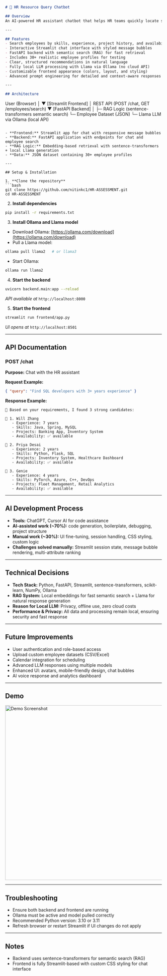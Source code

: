 ```markdown
# 🤖 HR Resource Query Chatbot

## Overview
An AI-powered HR assistant chatbot that helps HR teams quickly locate suitable employees. The system understands natural language queries about skills, experience, and project history, performs semantic search using a local RAG (Retrieval-Augmentation-Generation) engine, and delivers recommendations in a clean chat interface. All AI processing is handled locally using Llama via Ollama, ensuring privacy and offline usage.

---

## Features
- Search employees by skills, experience, project history, and availability  
- Interactive Streamlit chat interface with styled message bubbles  
- FastAPI backend with semantic search (RAG) for fast retrieval  
- Includes 30+ realistic employee profiles for testing  
- Clear, structured recommendations in natural language  
- Fully local LLM processing with Llama via Ollama (no cloud API)  
- Customizable frontend appearance (colors, layout, and styling)  
- Advanced prompt engineering for detailed and context-aware responses  

---

## Architecture
```

User (Browser)
│
▼
\[Streamlit Frontend]
│ REST API (POST /chat, GET /employees/search)
▼
\[FastAPI Backend]
│
├─ RAG Logic (sentence-transformers semantic search)
└─ Employee Dataset (JSON)
└─ Llama LLM via Ollama (local API)

````

- **Frontend:** Streamlit app for chat with responsive message bubbles  
- **Backend:** FastAPI application with endpoints for chat and employee search  
- **RAG Logic:** Embedding-based retrieval with sentence-transformers + local Llama generation  
- **Data:** JSON dataset containing 30+ employee profiles  

---

## Setup & Installation

1. **Clone the repository**
```bash
git clone https://github.com/nitinkc1/HR-ASSESSMENT.git
cd HR-ASSESSMENT
````

2. **Install dependencies**

```bash
pip install -r requirements.txt
```

3. **Install Ollama and Llama model**

* Download Ollama: [https://ollama.com/download](https://ollama.com/download)
* Pull a Llama model:

```bash
ollama pull llama2   # or llama3
```

* Start Ollama:

```bash
ollama run llama2
```

4. **Start the backend**

```bash
uvicorn backend.main:app --reload
```

*API available at* `http://localhost:8000`

5. **Start the frontend**

```bash
streamlit run frontend/app.py
```

*UI opens at* `http://localhost:8501`

---

## API Documentation

### POST /chat

**Purpose:** Chat with the HR assistant

**Request Example:**

```json
{ "query": "Find SQL developers with 3+ years experience" }
```

**Response Example:**

```
🤖 Based on your requirements, I found 3 strong candidates:

💼 1. Will Zhang
   - Experience: 7 years
   - Skills: Java, Spring, MySQL
   - Projects: Banking App, Inventory System
   - Availability: ✅ available

💼 2. Priya Desai
   - Experience: 2 years
   - Skills: Python, Flask, SQL
   - Projects: Inventory System, Healthcare Dashboard
   - Availability: ✅ available

💼 3. Genie
   - Experience: 4 years
   - Skills: PyTorch, Azure, C++, DevOps
   - Projects: Fleet Management, Retail Analytics
   - Availability: ✅ available
```

---

## AI Development Process

* **Tools:** ChatGPT, Cursor AI for code assistance
* **AI-assisted work (\~70%):** code generation, boilerplate, debugging, project structure
* **Manual work (\~30%):** UI fine-tuning, session handling, CSS styling, custom logic
* **Challenges solved manually:** Streamlit session state, message bubble rendering, multi-attribute ranking

---

## Technical Decisions

* **Tech Stack:** Python, FastAPI, Streamlit, sentence-transformers, scikit-learn, NumPy, Ollama
* **RAG System:** Local embeddings for fast semantic search + Llama for natural response generation
* **Reason for Local LLM:** Privacy, offline use, zero cloud costs
* **Performance & Privacy:** All data and processing remain local, ensuring security and fast response

---

## Future Improvements

* User authentication and role-based access
* Upload custom employee datasets (CSV/Excel)
* Calendar integration for scheduling
* Advanced LLM responses using multiple models
* Enhanced UI: avatars, mobile-friendly design, chat bubbles
* AI voice response and analytics dashboard

---

## Demo

<img width="1277" height="560" alt="Demo Screenshot" src="https://github.com/user-attachments/assets/bb3f6390-03e6-49d2-be68-1a8dff6d8ec6" />

---

## Troubleshooting

* Ensure both backend and frontend are running
* Ollama must be active and model pulled correctly
* Recommended Python version: 3.10 or 3.11
* Refresh browser or restart Streamlit if UI changes do not apply

---

## Notes

* Backend uses sentence-transformers for semantic search (RAG)
* Frontend is fully Streamlit-based with custom CSS styling for chat interface

```

